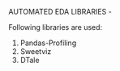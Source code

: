 AUTOMATED EDA LIBRARIES - 

Following libraries are used:

1) Pandas-Profiling
2) Sweetviz
3) DTale
